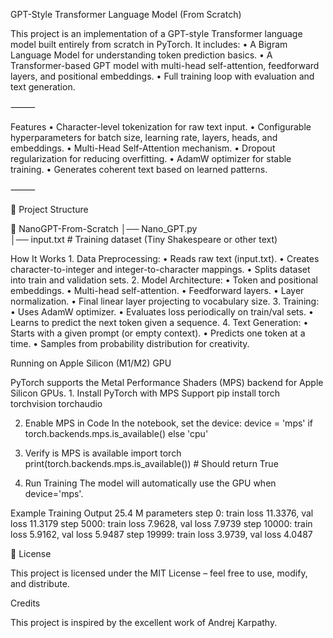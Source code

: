 GPT-Style Transformer Language Model (From Scratch)

This project is an implementation of a GPT-style Transformer language model built entirely from scratch in PyTorch.
It includes:
	•	A Bigram Language Model for understanding token prediction basics.
	•	A Transformer-based GPT model with multi-head self-attention, feedforward layers, and positional embeddings.
	•	Full training loop with evaluation and text generation.

⸻

 Features
	•	Character-level tokenization for raw text input.
	•	Configurable hyperparameters for batch size, learning rate, layers, heads, and embeddings.
	•	Multi-Head Self-Attention mechanism.
	•	Dropout regularization for reducing overfitting.
	•	AdamW optimizer for stable training.
	•	Generates coherent text based on learned patterns.

⸻

📂 Project Structure

  📁 NanoGPT-From-Scratch
│── Nano_GPT.py               
│── input.txt                  # Training dataset (Tiny Shakespeare or other text)

How It Works
	1.	Data Preprocessing:
	  •	Reads raw text (input.txt).
	  •	Creates character-to-integer and integer-to-character mappings.
	  •	Splits dataset into train and validation sets.
	2.	Model Architecture:
	  •	Token and positional embeddings.
	  •	Multi-head self-attention.
	  •	Feedforward layers.
	  •	Layer normalization.
	  •	Final linear layer projecting to vocabulary size.
	3.	Training:
	  •	Uses AdamW optimizer.
	  •	Evaluates loss periodically on train/val sets.
	  •	Learns to predict the next token given a sequence.
	4.	Text Generation:
	  •	Starts with a given prompt (or empty context).
	  •	Predicts one token at a time.
	  •	Samples from probability distribution for creativity.

 Running on Apple Silicon (M1/M2) GPU

PyTorch supports the Metal Performance Shaders (MPS) backend for Apple Silicon GPUs.
	1.	Install PyTorch with MPS Support
      pip install torch torchvision torchaudio
     
  2.	Enable MPS in Code
      In the notebook, set the device:
      device = 'mps' if torch.backends.mps.is_available() else 'cpu'

  3. Verify is MPS is available 
     import torch
     print(torch.backends.mps.is_available())  # Should return True

  4.	Run Training
      The model will automatically use the GPU when device='mps'.

Example Training Output
25.4 M parameters
step 0:     train loss 11.3376, val loss 11.3179
step 5000:  train loss 7.9628,  val loss 7.9739
step 10000: train loss 5.9162,  val loss 5.9487
step 19999: train loss 3.9739,  val loss 4.0487


📜 License

This project is licensed under the MIT License – feel free to use, modify, and distribute.

Credits

This project is inspired by the excellent work of Andrej Karpathy.

